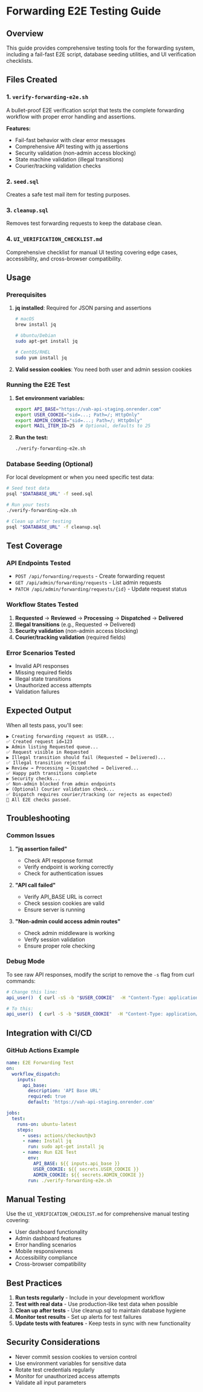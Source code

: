 # Forwarding E2E Testing Guide

## Overview

This guide provides comprehensive testing tools for the forwarding system, including a fail-fast E2E script, database seeding utilities, and UI verification checklists.

## Files Created

### 1. `verify-forwarding-e2e.sh`
A bullet-proof E2E verification script that tests the complete forwarding workflow with proper error handling and assertions.

**Features:**
- Fail-fast behavior with clear error messages
- Comprehensive API testing with jq assertions
- Security validation (non-admin access blocking)
- State machine validation (illegal transitions)
- Courier/tracking validation checks

### 2. `seed.sql`
Creates a safe test mail item for testing purposes.

### 3. `cleanup.sql`
Removes test forwarding requests to keep the database clean.

### 4. `UI_VERIFICATION_CHECKLIST.md`
Comprehensive checklist for manual UI testing covering edge cases, accessibility, and cross-browser compatibility.

## Usage

### Prerequisites

1. **jq installed**: Required for JSON parsing and assertions
   ```bash
   # macOS
   brew install jq
   
   # Ubuntu/Debian
   sudo apt-get install jq
   
   # CentOS/RHEL
   sudo yum install jq
   ```

2. **Valid session cookies**: You need both user and admin session cookies

### Running the E2E Test

1. **Set environment variables:**
   ```bash
   export API_BASE="https://vah-api-staging.onrender.com"
   export USER_COOKIE="sid=...; Path=/; HttpOnly"
   export ADMIN_COOKIE="sid=...; Path=/; HttpOnly"
   export MAIL_ITEM_ID=25  # Optional, defaults to 25
   ```

2. **Run the test:**
   ```bash
   ./verify-forwarding-e2e.sh
   ```

### Database Seeding (Optional)

For local development or when you need specific test data:

```bash
# Seed test data
psql "$DATABASE_URL" -f seed.sql

# Run your tests
./verify-forwarding-e2e.sh

# Clean up after testing
psql "$DATABASE_URL" -f cleanup.sql
```

## Test Coverage

### API Endpoints Tested
- `POST /api/forwarding/requests` - Create forwarding request
- `GET /api/admin/forwarding/requests` - List admin requests
- `PATCH /api/admin/forwarding/requests/{id}` - Update request status

### Workflow States Tested
1. **Requested** → **Reviewed** → **Processing** → **Dispatched** → **Delivered**
2. **Illegal transitions** (e.g., Requested → Delivered)
3. **Security validation** (non-admin access blocking)
4. **Courier/tracking validation** (required fields)

### Error Scenarios Tested
- Invalid API responses
- Missing required fields
- Illegal state transitions
- Unauthorized access attempts
- Validation failures

## Expected Output

When all tests pass, you'll see:
```
▶ Creating forwarding request as USER...
✅ Created request id=123
▶ Admin listing Requested queue...
✅ Request visible in Requested
▶ Illegal transition should fail (Requested → Delivered)...
✅ Illegal transition rejected
▶ Review → Processing → Dispatched → Delivered...
✅ Happy path transitions complete
▶ Security checks...
✅ Non-admin blocked from admin endpoints
▶ (Optional) Courier validation check...
✅ Dispatch requires courier/tracking (or rejects as expected)
🎉 All E2E checks passed.
```

## Troubleshooting

### Common Issues

1. **"jq assertion failed"**
   - Check API response format
   - Verify endpoint is working correctly
   - Check for authentication issues

2. **"API call failed"**
   - Verify API_BASE URL is correct
   - Check session cookies are valid
   - Ensure server is running

3. **"Non-admin could access admin routes"**
   - Check admin middleware is working
   - Verify session validation
   - Ensure proper role checking

### Debug Mode

To see raw API responses, modify the script to remove the `-s` flag from curl commands:

```bash
# Change this line:
api_user()  { curl -sS -b "$USER_COOKIE"  -H "Content-Type: application/json" "$@"; }

# To this:
api_user()  { curl -S -b "$USER_COOKIE"  -H "Content-Type: application/json" "$@"; }
```

## Integration with CI/CD

### GitHub Actions Example

```yaml
name: E2E Forwarding Test
on:
  workflow_dispatch:
    inputs:
      api_base:
        description: 'API Base URL'
        required: true
        default: 'https://vah-api-staging.onrender.com'

jobs:
  test:
    runs-on: ubuntu-latest
    steps:
      - uses: actions/checkout@v3
      - name: Install jq
        run: sudo apt-get install jq
      - name: Run E2E Test
        env:
          API_BASE: ${{ inputs.api_base }}
          USER_COOKIE: ${{ secrets.USER_COOKIE }}
          ADMIN_COOKIE: ${{ secrets.ADMIN_COOKIE }}
        run: ./verify-forwarding-e2e.sh
```

## Manual Testing

Use the `UI_VERIFICATION_CHECKLIST.md` for comprehensive manual testing covering:

- User dashboard functionality
- Admin dashboard features
- Error handling scenarios
- Mobile responsiveness
- Accessibility compliance
- Cross-browser compatibility

## Best Practices

1. **Run tests regularly** - Include in your development workflow
2. **Test with real data** - Use production-like test data when possible
3. **Clean up after tests** - Use cleanup.sql to maintain database hygiene
4. **Monitor test results** - Set up alerts for test failures
5. **Update tests with features** - Keep tests in sync with new functionality

## Security Considerations

- Never commit session cookies to version control
- Use environment variables for sensitive data
- Rotate test credentials regularly
- Monitor for unauthorized access attempts
- Validate all input parameters
